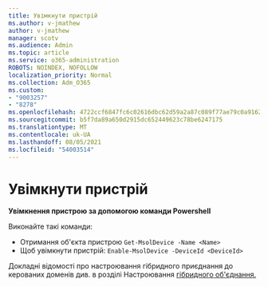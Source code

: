 ```yaml
---
title: Увімкнути пристрій
ms.author: v-jmathew
author: v-jmathew
manager: scotv
ms.audience: Admin
ms.topic: article
ms.service: o365-administration
ROBOTS: NOINDEX, NOFOLLOW
localization_priority: Normal
ms.collection: Adm_O365
ms.custom:
- "9003257"
- "8278"
ms.openlocfilehash: 4722ccf6847fc6c02616dbc62d59a2a87c089f77ae79c0a916211af6c5f2a6d0
ms.sourcegitcommit: b5f7da89a650d2915dc652449623c78be6247175
ms.translationtype: MT
ms.contentlocale: uk-UA
ms.lasthandoff: 08/05/2021
ms.locfileid: "54003514"
---
```

# <a name="enable-device"></a>Увімкнути пристрій

**Увімкнення пристрою за допомогою команди Powershell**

Виконайте такі команди:

- Отримання об'єкта пристрою `Get-MsolDevice -Name <Name>`
- Щоб увімкнути пристрій: `Enable-MsolDevice -DeviceId <DeviceId>`

Докладні відомості про настроювання гібридного приєднання до керованих доменів див. в розділі Настроювання [гібридного об'єднання.](https://docs.microsoft.com/azure/active-directory/devices/hybrid-azuread-join-managed-domains)
